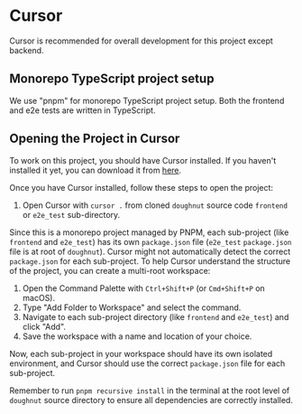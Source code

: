 # Cursor

Cursor is recommended for overall development for this project except backend.

## Monorepo TypeScript project setup

We use "pnpm" for monorepo TypeScript project setup. Both the frontend and e2e tests are written in TypeScript.

## Opening the Project in Cursor

To work on this project, you should have Cursor installed. If you haven't installed it yet, you can download it from [here](https://www.trycursor.com).

Once you have Cursor installed, follow these steps to open the project:

1. Open Cursor with `cursor .` from cloned `doughnut` source code `frontend` or `e2e_test` sub-directory.

Since this is a monorepo project managed by PNPM, each sub-project (like `frontend` and `e2e_test`) has its own `package.json` file (`e2e_test` `package.json` file is at root of `doughnut`).
Cursor might not automatically detect the correct `package.json` for each sub-project.
To help Cursor understand the structure of the project, you can create a multi-root workspace:

1. Open the Command Palette with `Ctrl+Shift+P` (or `Cmd+Shift+P` on macOS).
2. Type "Add Folder to Workspace" and select the command.
3. Navigate to each sub-project directory (like `frontend` and `e2e_test`) and click "Add".
4. Save the workspace with a name and location of your choice.

Now, each sub-project in your workspace should have its own isolated environment, and Cursor should use the correct `package.json` file for each sub-project.

Remember to run `pnpm recursive install` in the terminal at the root level of `doughnut` source directory to ensure all dependencies are correctly installed.
